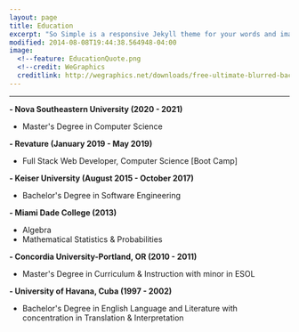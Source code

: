 ```yaml
---
layout: page
title: Education
excerpt: "So Simple is a responsive Jekyll theme for your words and images."
modified: 2014-08-08T19:44:38.564948-04:00
image:
  <!--feature: EducationQuote.png 
  <!--credit: WeGraphics
  creditlink: http://wegraphics.net/downloads/free-ultimate-blurred-background-pack/ -->
---
```


<!--Looking for a simple, responsive, theme for your Jekyll powered blog? Well look no further. Here be **So Simple Theme**, the follow up to [**Minimal Mistakes**](http://mmistakes.github.io/minimal-mistakes) --- by designer slash illustrator [Michael Rose](http://mademistakes.com).-->

<hr/>


  
**- Nova Southeastern University (2020 - 2021)**
   * Master's Degree in Computer Science
 
**- Revature (January 2019 - May 2019)**
   * Full Stack Web Developer, Computer Science [Boot Camp]
 
**- Keiser University (August 2015 - October 2017)**
   * Bachelor's Degree in Software Engineering
 
**- Miami Dade College (2013)**
   * Algebra
   * Mathematical Statistics & Probabilities
   
**- Concordia University-Portland, OR (2010 - 2011)**
   * Master's Degree in Curriculum & Instruction with minor in ESOL
  
**- University of Havana, Cuba (1997 - 2002)**
   * Bachelor's Degree in English Language and Literature with concentration in Translation & Interpretation



[^1]: Example: *domain.com/category-name/post-title*


<script src="//code.tidio.co/9iu4htavzllgovnqr86rzowc79v3bfyh.js" async></script>
